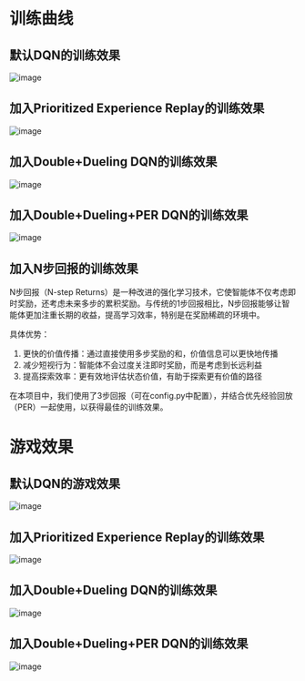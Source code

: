 # 训练曲线
## 默认DQN的训练效果
![image](./images/dqn.png)
## 加入Prioritized Experience Replay的训练效果
![image](./images/per.png)
## 加入Double+Dueling DQN的训练效果
![image](./images/double+dueling.png)
## 加入Double+Dueling+PER DQN的训练效果
![image](./images/double+dueling+per.png)
## 加入N步回报的训练效果
N步回报（N-step Returns）是一种改进的强化学习技术，它使智能体不仅考虑即时奖励，还考虑未来多步的累积奖励。与传统的1步回报相比，N步回报能够让智能体更加注重长期的收益，提高学习效率，特别是在奖励稀疏的环境中。

具体优势：
1. 更快的价值传播：通过直接使用多步奖励的和，价值信息可以更快地传播
2. 减少短视行为：智能体不会过度关注即时奖励，而是考虑到长远利益
3. 提高探索效率：更有效地评估状态价值，有助于探索更有价值的路径

在本项目中，我们使用了3步回报（可在config.py中配置），并结合优先经验回放（PER）一起使用，以获得最佳的训练效果。

# 游戏效果
## 默认DQN的游戏效果
![image](./images/dqn-2.png)
## 加入Prioritized Experience Replay的训练效果
![image](./images/per-2.png)
## 加入Double+Dueling DQN的训练效果
![image](./images/double+dueling-2.png)
## 加入Double+Dueling+PER DQN的训练效果
![image](./images/double+dueling+per-2.png)
